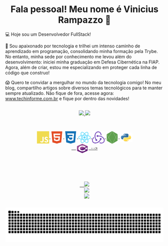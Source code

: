 <h1 align="center"> Fala pessoal! Meu nome é Vinicius Rampazzo 👋 </h1>

💻 Hoje sou um Desenvolvedor FullStack!
  
🔐 Sou apaixonado por tecnologia e trilhei um intenso caminho de aprendizado em programação, consolidando minha formação pela Trybe. No entanto, minha sede por conhecimento me levou além do desenvolvimento: iniciei minha graduação em Defesa Cibernética na FIAP. Agora, além de criar, estou me especializando em proteger cada linha de código que construo!
  
:scream: Quero te convidar a mergulhar no mundo da tecnologia comigo! No meu blog, compartilho artigos sobre diversos temas tecnológicos para te manter sempre atualizado. Não fique de fora, acesse agora: www.techinforme.com.br e fique por dentro das novidades!

##

<div align="center">
  <a href="https://github.com/Vinicius-Rampazzo">
  <img height="180em" src="https://github-readme-stats.vercel.app/api?username=Vinicius-Rampazzo&show_icons=true&theme=dark&include_all_commits=true&count_private=true"/>
  <img height="180em" src="https://github-readme-stats.vercel.app/api/top-langs/?username=Vinicius-Rampazzo&layout=compact&langs_count=8&theme=dark"/>
</div>
  
##
  
<div style="display: inline_block" align="center"><br>
  <code><img align="center" alt="Logo-Js" height="40" width="40" src="https://raw.githubusercontent.com/devicons/devicon/master/icons/javascript/javascript-plain.svg"></code>
  <code><img align="center" alt="Logo-HTML" height="40" width="40" src="https://raw.githubusercontent.com/devicons/devicon/master/icons/html5/html5-plain.svg"></code>
  <code><img align="center" alt="Logo-CSS" height="40" width="40" src="https://raw.githubusercontent.com/devicons/devicon/master/icons/css3/css3-plain.svg"></code>
  <code><img align="center" alt="Logo-React" height="40" width="40" src="https://raw.githubusercontent.com/devicons/devicon/master/icons/react/react-original.svg"></code>
  <code><img align="center" alt="Logo-Redux" height="40" width="40" src="https://raw.githubusercontent.com/devicons/devicon/master/icons/redux/redux-original.svg"></code>
  <code><img align="center" alt="Logo-NodeJS" height="40" width="40" src="https://raw.githubusercontent.com/devicons/devicon/master/icons/nodejs/nodejs-plain.svg"></code>
  <code><img align="center" alt="logo-Python" height="30" width="40" src="https://raw.githubusercontent.com/devicons/devicon/master/icons/python/python-original.svg">
  <img align="center" alt="logo-Csharp" height="30" width="40" src="https://raw.githubusercontent.com/devicons/devicon/master/icons/csharp/csharp-original.svg"> -->
</div>
  
  ##
  
<div align="center">
  <a href="https://wa.me/5518997903388" target="_blank"><img src="https://img.shields.io/badge/WhatsApp-25D366?style=for-the-badge&logo=whatsapp&logoColor=white" target="_blank"></a>
  <a href = "vinicius_rampazzo10@hotmail.com"><img src="https://img.shields.io/badge/Microsoft_Outlook-0078D4?style=for-the-badge&logo=microsoft-outlook&logoColor=white" target="_blank"></a>
  <a href="https://www.linkedin.com/feed/?trk=seo-authwall-base_signin-form_submit" target="_blank"><img src="https://img.shields.io/badge/LinkedIn-0077B5?style=for-the-badge&logo=linkedin&logoColor=white" target="_blank"></a>
  
  ![Snake animation](https://github.com/Vinicius-Rampazzo/Vinicius-Rampazzo/blob/output/github-contribution-grid-snake.svg)

</div>
